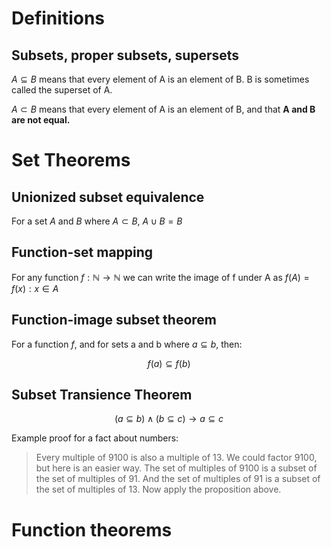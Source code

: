 # Definitions

## Subsets, proper subsets, supersets
$A \subseteq B$ means that every element of A is an element of B. B is sometimes called the superset of A.

$A \subset B$ means that every element of A is an element of B, and that **A and B are not equal.**

# Set Theorems

## Unionized subset equivalence
For a set $A$ and $B$ where $A \subset B$, $A \cup B = B$

## Function-set mapping

For any function $f : \mathbb{N} \rightarrow \mathbb{N}$ we can write the image of f under A as $f(A) = {f(x) : x \in A}$

## Function-image subset theorem

For a function $f$, and for sets a and b where $a \subseteq b$, then: 

$$f(a) \subseteq f(b)$$

## Subset Transience Theorem

$$(a \subseteq b) \land (b \subseteq c) \rightarrow a \subseteq c$$

Example proof for a fact about numbers:

> Every multiple of 9100 is also a multiple of 13. We could factor 9100, but here is an easier way. The set of multiples of 9100 is a subset of the set of multiples of 91. And the set of multiples of 91 is a subset of the set of multiples of 13. Now apply the proposition above.

# Function theorems


